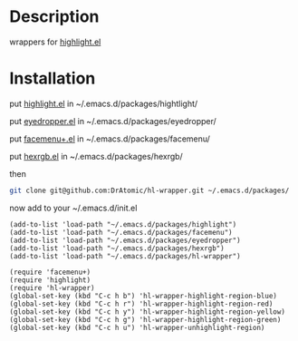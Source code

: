 # Description

wrappers for [highlight.el](https://www.emacswiki.org/emacs/highlight.el)

# Installation

put [highlight.el](https://www.emacswiki.org/emacs/highlight.el) in ~/.emacs.d/packages/hightlight/

put [eyedropper.el](https://www.emacswiki.org/emacs/eyedropper.el) in ~/.emacs.d/packages/eyedropper/

put [facemenu+.el](https://www.emacswiki.org/emacs/facemenu+.el) in ~/.emacs.d/packages/facemenu/

put [hexrgb.el](https://www.emacswiki.org/emacs/hexrgb.el) in ~/.emacs.d/packages/hexrgb/

then

```bash
git clone git@github.com:DrAtomic/hl-wrapper.git ~/.emacs.d/packages/

```
now add to your ~/.emacs.d/init.el

```emacs-lisp
(add-to-list 'load-path "~/.emacs.d/packages/highlight")
(add-to-list 'load-path "~/.emacs.d/packages/facemenu")
(add-to-list 'load-path "~/.emacs.d/packages/eyedropper")
(add-to-list 'load-path "~/.emacs.d/packages/hexrgb")
(add-to-list 'load-path "~/.emacs.d/packages/hl-wrapper")

(require 'facemenu+)
(require 'highlight)
(require 'hl-wrapper)
(global-set-key (kbd "C-c h b") 'hl-wrapper-highlight-region-blue)
(global-set-key (kbd "C-c h r") 'hl-wrapper-highlight-region-red)
(global-set-key (kbd "C-c h y") 'hl-wrapper-highlight-region-yellow)
(global-set-key (kbd "C-c h g") 'hl-wrapper-highlight-region-green)
(global-set-key (kbd "C-c h u") 'hl-wrapper-unhighlight-region)
```

